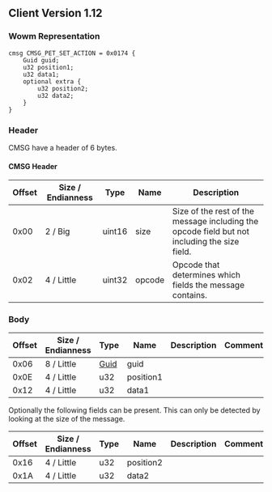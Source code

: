 ## Client Version 1.12

### Wowm Representation
```rust,ignore
cmsg CMSG_PET_SET_ACTION = 0x0174 {
    Guid guid;
    u32 position1;
    u32 data1;
    optional extra {
        u32 position2;
        u32 data2;
    }
}
```
### Header
CMSG have a header of 6 bytes.

#### CMSG Header
| Offset | Size / Endianness | Type   | Name   | Description |
| ------ | ----------------- | ------ | ------ | ----------- |
| 0x00   | 2 / Big           | uint16 | size   | Size of the rest of the message including the opcode field but not including the size field.|
| 0x02   | 4 / Little        | uint32 | opcode | Opcode that determines which fields the message contains.|

### Body

| Offset | Size / Endianness | Type | Name | Description | Comment |
| ------ | ----------------- | ---- | ---- | ----------- | ------- |
| 0x06 | 8 / Little | [Guid](../spec/packed-guid.md) | guid |  |  |
| 0x0E | 4 / Little | u32 | position1 |  |  |
| 0x12 | 4 / Little | u32 | data1 |  |  |

Optionally the following fields can be present. This can only be detected by looking at the size of the message.

| Offset | Size / Endianness | Type | Name | Description | Comment |
| ------ | ----------------- | ---- | ---- | ----------- | ------- |
| 0x16 | 4 / Little | u32 | position2 |  |  |
| 0x1A | 4 / Little | u32 | data2 |  |  |

